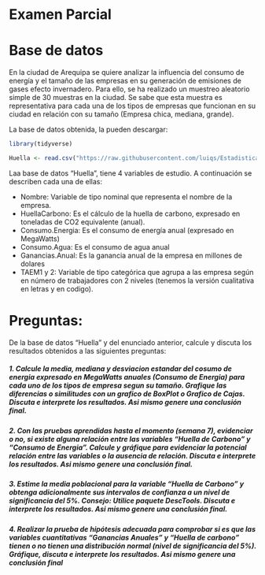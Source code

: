 Examen Parcial
================

# Base de datos

En la ciudad de Arequipa se quiere analizar la influencia del consumo de
energía y el tamaño de las empresas en su generación de emisiones de
gases efecto invernadero. Para ello, se ha realizado un muestreo
aleatorio simple de 30 muestras en la ciudad. Se sabe que esta muestra
es representativa para cada una de los tipos de empresas que funcionan
en su ciudad en relación con su tamaño (Empresa chica, mediana, grande).

La base de datos obtenida, la pueden descargar:

``` r
library(tidyverse)
```

``` r
Huella <- read.csv("https://raw.githubusercontent.com/luiqs/Estadistica-Aplicada/main/PDB/Huella.csv")
```

Laa base de datos “Huella”, tiene 4 variables de estudio. A continuación
se describen cada una de ellas:

-   Nombre: Variable de tipo nominal que representa el nombre de la
    empresa.
-   HuellaCarbono: Es el cálculo de la huella de carbono, expresado en
    toneladas de CO2 equivalente (anual).
-   Consumo.Energia: Es el consumo de energía anual (expresado en
    MegaWatts)
-   Consumo.Agua: Es el consumo de agua anual
-   Ganancias.Anual: Es la ganancia anual de la empresa en millones de
    dolares
-   TAEM1 y 2: Variable de tipo categórica que agrupa a las empresa
    según en número de trabajadores con 2 niveles (tenemos la versión
    cualitativa en letras y en codigo).

# Preguntas:

De la base de datos “Huella” y del enunciado anterior, calcule y discuta
los resultados obtenidos a las siguientes preguntas:

##### 1. Calcule la media, mediana y desviacion estandar del cosumo de energia expresado en MegaWatts anuales (Consumo de Energia) para cada uno de los tipos de empresa segun su tamaño. Grafique las diferencias o similitudes con un grafico de BoxPlot o Grafico de Cajas. **Discuta e interprete los resultados. Asi mismo genere una conclusión final**.

##### 2. Con las pruebas aprendidas hasta el momento (semana 7), evidenciar o no, si existe alguna relación entre las variables “Huella de Carbono” y “Consumo de Energia”. Calcule y gráfique para evidenciar la potencial relación entre las variables o la ausencia de relación. **Discuta e interprete los resultados. Asi mismo genere una conclusión final**.

##### 3. Estime la media poblacional para la variable “Huella de Carbono” y obtenga adicionalmente sus intervalos de confianza a un nivel de significancia del 5%. Consejo: Utilice paquete DescTools. **Discuta e interprete los resultados. Asi mismo genere una conclusión final**.

##### 4. Realizar la prueba de hipótesis adecuada para comprobar si es que las variables cuantitativas “Ganancias Anuales” y “Huella de carbono” tienen o no tienen una distribución normal (nivel de significancia del 5%). **Gráfique, discuta e interprete los resultados. Asi mismo genere una conclusión final**
